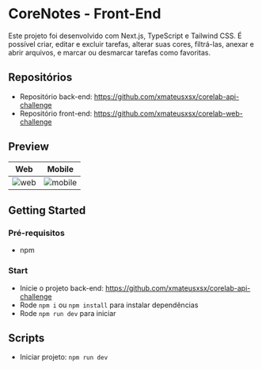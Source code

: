 # CoreNotes - Front-End

Este projeto foi desenvolvido com Next.js, TypeScript e Tailwind CSS. É possível criar, editar e excluir tarefas, alterar suas cores, filtrá-las, anexar e abrir arquivos, e marcar ou desmarcar tarefas como favoritas.

## Repositórios

- Repositório back-end: https://github.com/xmateusxsx/corelab-api-challenge
- Repositório front-end: https://github.com/xmateusxsx/corelab-web-challenge

## Preview

Web             |  Mobile
:-------------------------:|:-------------------------:
![web](https://github.com/user-attachments/assets/ae3700a9-f4ac-4ab7-bf56-ffcf405c51c9) | ![mobile](https://github.com/user-attachments/assets/9a11a6e7-084c-4e3d-ab7a-4df4a68f6a8e)

## Getting Started

### Pré-requisitos
- npm

### Start
- Inicie o projeto back-end: https://github.com/xmateusxsx/corelab-api-challenge
- Rode `npm i` ou `npm install` para instalar dependências
- Rode `npm run dev` para iniciar

## Scripts

- Iniciar projeto: `npm run dev`
